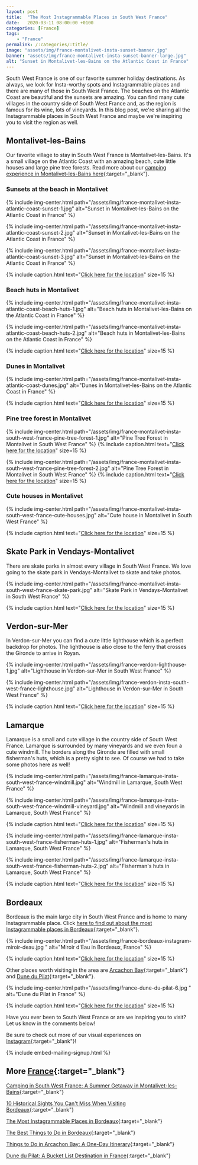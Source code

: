 ```yaml
---
layout: post
title:  "The Most Instagrammable Places in South West France"
date:   2020-03-11 08:00:00 +0100
categories: [France]
tags:
    - "France"
permalink: /:categories/:title/
image: "assets/img/france-montalivet-insta-sunset-banner.jpg"
banner: "assets/img/france-montalivet-insta-sunset-banner-large.jpg"
alt: "Sunset in Montalivet-les-Bains on the Atlantic Coast in France"
---
```


South West France is one of our favorite summer holiday destinations. As always, we look for Insta-worthy spots and Instagrammable places and there are many of those in South West France. The beaches on the Atlantic Coast are beautiful and the sunsets are amazing. You can find many cute villages in the country side of South West France and, as the region is famous for its wine, lots of vineyards. In this blog post, we're sharing all the Instagrammable places in South West France and maybe we're inspiring you to visit the region as well. 

## Montalivet-les-Bains

Our favorite village to stay in South West France is Montalivet-les-Bains. It's a small village on the Atlantic Coast with an amazing beach, cute little houses and large pine tree forests. Read more about our [camping experience in Montalivet-les-Bains here][camping france]{:target="_blank"}.

### Sunsets at the beach in Montalivet

{% include img-center.html path="/assets/img/france-montalivet-insta-atlantic-coast-sunset-1.jpg" alt="Sunset in Montalivet-les-Bains on the Atlantic Coast in France" %}

{% include img-center.html path="/assets/img/france-montalivet-insta-atlantic-coast-sunset-2.jpg" alt="Sunset in Montalivet-les-Bains on the Atlantic Coast in France" %}

{% include img-center.html path="/assets/img/france-montalivet-insta-atlantic-coast-sunset-3.jpg" alt="Sunset in Montalivet-les-Bains on the Atlantic Coast in France" %}

{% include caption.html text="<a target='_blank' href='https://goo.gl/maps/gxiCh6zsqDJBKsSK9'>Click here for the location</a>" size=15 %}

### Beach huts in Montalivet

{% include img-center.html path="/assets/img/france-montalivet-insta-atlantic-coast-beach-huts-1.jpg" alt="Beach huts in Montalivet-les-Bains on the Atlantic Coast in France" %}

{% include img-center.html path="/assets/img/france-montalivet-insta-atlantic-coast-beach-huts-2.jpg" alt="Beach huts in Montalivet-les-Bains on the Atlantic Coast in France" %}

{% include caption.html text="<a target='_blank' href='https://goo.gl/maps/gxiCh6zsqDJBKsSK9'>Click here for the location</a>" size=15 %}

### Dunes in Montalivet

{% include img-center.html path="/assets/img/france-montalivet-insta-atlantic-coast-dunes.jpg" alt="Dunes in Montalivet-les-Bains on the Atlantic Coast in France" %}

{% include caption.html text="<a target='_blank' href='https://goo.gl/maps/Hzm6a8Xkmysoyf4g7'>Click here for the location</a>" size=15 %}

### Pine tree forest in Montalivet

{% include img-center.html path="/assets/img/france-montalivet-insta-south-west-france-pine-tree-forest-1.jpg" alt="Pine Tree Forest in Montalivet in South West France" %}
{% include caption.html text="<a target='_blank' href='https://goo.gl/maps/yfGYsBhzfFM5st3y6'>Click here for the location</a>" size=15 %}

{% include img-center.html path="/assets/img/france-montalivet-insta-south-west-france-pine-tree-forest-2.jpg" alt="Pine Tree Forest in Montalivet in South West France" %}
{% include caption.html text="<a target='_blank' href='https://goo.gl/maps/N6j2sd4HxkrvqefE6'>Click here for the location</a>" size=15 %}

### Cute houses in Montalivet

{% include img-center.html path="/assets/img/france-montalivet-insta-south-west-france-cute-houses.jpg" alt="Cute house in Montalivet in South West France" %}

{% include caption.html text="<a target='_blank' href='https://goo.gl/maps/moQcwhR2Y9fiikUFA'>Click here for the location</a>" size=15 %}

## Skate Park in Vendays-Montalivet

There are skate parks in almost every village in South West France. We love going to the skate park in Vendays-Montalivet to skate and take photos. 

{% include img-center.html path="/assets/img/france-montalivet-insta-south-west-france-skate-park.jpg" alt="Skate Park in Vendays-Montalivet in South West France" %}

{% include caption.html text="<a target='_blank' href='https://goo.gl/maps/jtPak3dcLYVd3ZXj7'>Click here for the location</a>" size=15 %}

## Verdon-sur-Mer

In Verdon-sur-Mer you can find a cute little lighthouse which is a perfect backdrop for photos. The lighthouse is also close to the ferry that crosses the Gironde to arrive in Royan. 

{% include img-center.html path="/assets/img/france-verdon-lighthouse-1.jpg" alt="Lighthouse in Verdon-sur-Mer in South West France" %}

{% include img-center.html path="/assets/img/france-verdon-insta-south-west-france-lighthouse.jpg" alt="Lighthouse in Verdon-sur-Mer in South West France" %}

{% include caption.html text="<a target='_blank' href='https://goo.gl/maps/rBa2SBZWyXAbJKCg9'>Click here for the location</a>" size=15 %}

## Lamarque 

Lamarque is a small and cute village in the country side of South West France. Lamarque is surrounded by many vineyards and we even foun a cute windmill. The borders along the Gironde are filled with small fisherman's huts, which is a pretty sight to see. Of course we had to take some photos here as well!

{% include img-center.html path="/assets/img/france-lamarque-insta-south-west-france-windmill.jpg" alt="Windmill in Lamarque, South West France" %}

{% include img-center.html path="/assets/img/france-lamarque-insta-south-west-france-windmill-vineyard.jpg" alt="Windmill and vineyards in Lamarque, South West France" %}

{% include caption.html text="<a target='_blank' href='https://goo.gl/maps/h8jCf4E8r7MiSgt27'>Click here for the location</a>" size=15 %}

{% include img-center.html path="/assets/img/france-lamarque-insta-south-west-france-fisherman-huts-1.jpg" alt="Fisherman's huts in Lamarque, South West France" %}

{% include img-center.html path="/assets/img/france-lamarque-insta-south-west-france-fisherman-huts-2.jpg" alt="Fisherman's huts in Lamarque, South West France" %}

{% include caption.html text="<a target='_blank' href='https://goo.gl/maps/J8qVryqoqeeeJq1V8'>Click here for the location</a>" size=15 %}

## Bordeaux

Bordeaux is the main large city in South West France and is home to many Instagrammable place. Click [here to find out about the most Instagrammable places in Bordeaux][instagram bordeaux]{:target="_blank"}. 

{% include img-center.html path="/assets/img/france-bordeaux-instagram-miroir-deau.jpg " alt="Miroir d'Eau in Bordeaux, France" %}

{% include caption.html text="<a target='_blank' href='https://goo.gl/maps/Eb3xF21GQyrqwgve9'>Click here for the location</a>" size=15 %}

Other places worth visiting in the area are [Arcachon Bay][things arcachon]{:target="_blank"} and [Dune du Pilat][dune du pilat]{:target="_blank"}. 

{% include img-center.html path="/assets/img/france-dune-du-pilat-6.jpg " alt="Dune du Pilat in France" %}

{% include caption.html text="<a target='_blank' href='https://goo.gl/maps/mHTqTMsdK2UrfzQMA'>Click here for the location</a>" size=15 %}

Have you ever been to South West France or are we inspiring you to visit? Let us know in the comments below!

Be sure to check out more of our visual experiences on [Instagram][instagram]{:target="_blank"}!

{% include embed-mailing-signup.html %}

## More [France][france]{:target="_blank"}

[Camping in South West France: A Summer Getaway in Montalivet-les-Bains][camping france]{:target="_blank"}

[10 Historical Sights You Can't Miss When Visiting Bordeaux][historical bordeaux]{:target="_blank"}

[The Most Instagrammable Places in Bordeaux][instagram bordeaux]{:target="_blank"}

[The Best Things to Do in Bordeaux][things bordeaux]{:target="_blank"}

[Things to Do in Arcachon Bay: A One-Day Itinerary][things arcachon]{:target="_blank"}

[Dune du Pilat: A Bucket List Destination in France][dune du pilat]{:target="_blank"}

[camping france]: https://kipamojo.world/france/Camping-in-South-West-France-A-Summer-Getaway-in-Montalivet-les-Bains/ 
[historical bordeaux]: https://kipamojo.world/france/Historical-Sights-You-Cant-Miss-When-Visiting-Bordeaux/
[instagram bordeaux]: https://kipamojo.world/france/The-Most-Instagrammable-Places-in-Bordeaux/
[things bordeaux]: https://kipamojo.world/france/The-Best-Things-To-Do-in-Bordeaux-One-Day-in-Bordeaux/
[things arcachon]: https://kipamojo.world/france/Things-To-Do-in-Arcachon-Bay-A-One-Day-Itinerary/ 
[dune du pilat]: https://kipamojo.world/france/Dune-du-Pilat-A-Bucket-List-Destination-in-France/

[instagram]: https://instagram.com/kipamojo 
[france]: https://kipamojo.world/tags#france 
